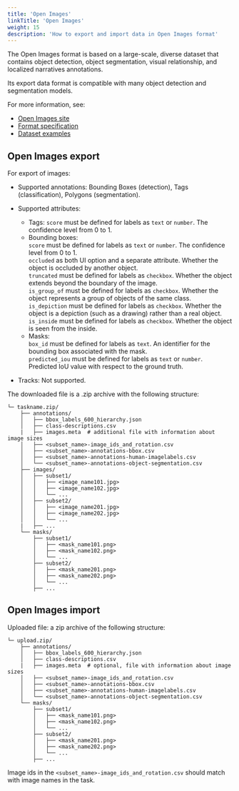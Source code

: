 ```yaml
---
title: 'Open Images'
linkTitle: 'Open Images'
weight: 15
description: 'How to export and import data in Open Images format'
---
```


The Open Images format is based on a large-scale, diverse dataset
that contains object detection, object segmentation, visual relationship,
and localized narratives annotations.

Its export data format is compatible with many object detection and segmentation models.

For more information, see:

- [Open Images site](https://storage.googleapis.com/openimages/web/index.html)
- [Format specification](https://storage.googleapis.com/openimages/web/download.html)
- [Dataset examples](https://github.com/cvat-ai/datumaro/tree/v0.3/tests/assets/open_images_dataset)

## Open Images export

For export of images:

- Supported annotations: Bounding Boxes (detection),
  Tags (classification), Polygons (segmentation).

- Supported attributes:
  - Tags: `score` must be defined for labels as `text` or `number`.
    The confidence level from 0 to 1.
  - Bounding boxes: <br>`score` must be defined for labels as `text` or `number`.
    The confidence level from 0 to 1. <br> `occluded` as both UI option
    and a separate attribute. Whether the object is occluded by another object. <br>`truncated`
    must be defined for labels as `checkbox`. Whether the object extends beyond the boundary of the image.
    <br>`is_group_of` must be defined for labels as `checkbox`. Whether the object
    represents a group of objects of the same class. <br>`is_depiction` must be
    defined for labels as `checkbox`. Whether the object is a depiction (such as a drawing)
    rather than a real object. <br>`is_inside` must be defined
    for labels as `checkbox`. Whether the object is seen from the inside.
  - Masks:
    <br>`box_id` must be defined for labels as `text`. An identifier for
    the bounding box associated with the mask.
    <br>`predicted_iou` must be defined for labels as `text` or `number`.
    Predicted IoU value with respect to the ground truth.
- Tracks: Not supported.

The downloaded file is a .zip archive with the following structure:

```
└─ taskname.zip/
    ├── annotations/
    │   ├── bbox_labels_600_hierarchy.json
    │   ├── class-descriptions.csv
    |   ├── images.meta  # additional file with information about image sizes
    │   ├── <subset_name>-image_ids_and_rotation.csv
    │   ├── <subset_name>-annotations-bbox.csv
    │   ├── <subset_name>-annotations-human-imagelabels.csv
    │   └── <subset_name>-annotations-object-segmentation.csv
    ├── images/
    │   ├── subset1/
    │   │   ├── <image_name101.jpg>
    │   │   ├── <image_name102.jpg>
    │   │   └── ...
    │   ├── subset2/
    │   │   ├── <image_name201.jpg>
    │   │   ├── <image_name202.jpg>
    │   │   └── ...
    |   ├── ...
    └── masks/
        ├── subset1/
        │   ├── <mask_name101.png>
        │   ├── <mask_name102.png>
        │   └── ...
        ├── subset2/
        │   ├── <mask_name201.png>
        │   ├── <mask_name202.png>
        │   └── ...
        ├── ...
```

## Open Images import

Uploaded file: a zip archive of the following structure:

```
└─ upload.zip/
    ├── annotations/
    │   ├── bbox_labels_600_hierarchy.json
    │   ├── class-descriptions.csv
    |   ├── images.meta  # optional, file with information about image sizes
    │   ├── <subset_name>-image_ids_and_rotation.csv
    │   ├── <subset_name>-annotations-bbox.csv
    │   ├── <subset_name>-annotations-human-imagelabels.csv
    │   └── <subset_name>-annotations-object-segmentation.csv
    └── masks/
        ├── subset1/
        │   ├── <mask_name101.png>
        │   ├── <mask_name102.png>
        │   └── ...
        ├── subset2/
        │   ├── <mask_name201.png>
        │   ├── <mask_name202.png>
        │   └── ...
        ├── ...
```

Image ids in the `<subset_name>-image_ids_and_rotation.csv` should match with
image names in the task.